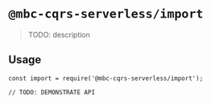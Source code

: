 # `@mbc-cqrs-serverless/import`

> TODO: description

## Usage

```
const import = require('@mbc-cqrs-serverless/import');

// TODO: DEMONSTRATE API
```
